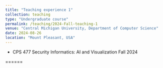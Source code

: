 ```yaml
---
title: "Teaching experience 1"
collection: teaching
type: "Undergraduate course"
permalink: /teaching/2024-Fall-teaching-1
venue: "Central Michigan University, Department of Computer Science"
date: 2024-08-26
location: "Mount Pleasant, USA"
---
```

* CPS 477  Security Informatics: AI and Visualization Fall 2024

======


